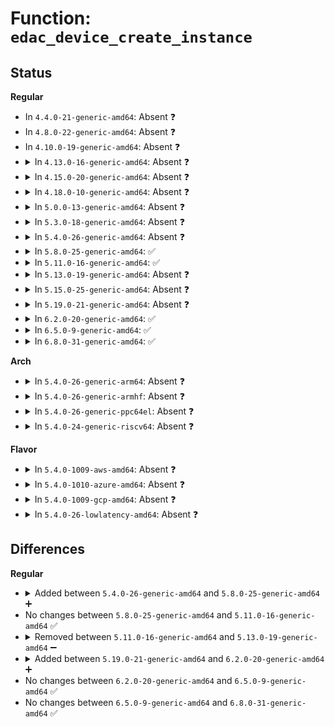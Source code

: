 # Function: <code>edac_device_create_instance</code>

## Status
<b>Regular</b>
<ul>
<li>
In <code>4.4.0-21-generic-amd64</code>: Absent ❓
</li>
<li>
In <code>4.8.0-22-generic-amd64</code>: Absent ❓
</li>
<li>
In <code>4.10.0-19-generic-amd64</code>: Absent ❓
</li>
<li>
<details>
<summary>In <code>4.13.0-16-generic-amd64</code>: Absent ❓</summary>

```json
{
  "name": "edac_device_create_instance",
  "collision_type": "Unique Static",
  "inline_type": "Full",
  "funcs": [
    {
      "addr": 18446744071586575526,
      "name": "edac_device_create_instance",
      "external": false,
      "loc": "drivers/edac/edac_device_sysfs.c:608",
      "file": "drivers/edac/edac_device_sysfs.c",
      "inline": "not declared, inlined",
      "caller_inline": [
        "drivers/edac/edac_device_sysfs.c:edac_device_create_sysfs"
      ],
      "caller_func": []
    }
  ],
  "symbols": []
}
```
</details>
</li>
<li>
<details>
<summary>In <code>4.15.0-20-generic-amd64</code>: Absent ❓</summary>

```json
{
  "name": "edac_device_create_instance",
  "collision_type": "Unique Static",
  "inline_type": "Full",
  "funcs": [
    {
      "addr": 18446744071587042614,
      "name": "edac_device_create_instance",
      "external": false,
      "loc": "drivers/edac/edac_device_sysfs.c:608",
      "file": "drivers/edac/edac_device_sysfs.c",
      "inline": "not declared, inlined",
      "caller_inline": [
        "drivers/edac/edac_device_sysfs.c:edac_device_create_sysfs"
      ],
      "caller_func": []
    }
  ],
  "symbols": []
}
```
</details>
</li>
<li>
<details>
<summary>In <code>4.18.0-10-generic-amd64</code>: Absent ❓</summary>

```json
{
  "name": "edac_device_create_instance",
  "collision_type": "Unique Static",
  "inline_type": "Full",
  "funcs": [
    {
      "addr": 18446744071587341027,
      "name": "edac_device_create_instance",
      "external": false,
      "loc": "drivers/edac/edac_device_sysfs.c:608",
      "file": "drivers/edac/edac_device_sysfs.c",
      "inline": "not declared, inlined",
      "caller_inline": [
        "drivers/edac/edac_device_sysfs.c:edac_device_create_sysfs"
      ],
      "caller_func": []
    }
  ],
  "symbols": []
}
```
</details>
</li>
<li>
<details>
<summary>In <code>5.0.0-13-generic-amd64</code>: Absent ❓</summary>

```json
{
  "name": "edac_device_create_instance",
  "collision_type": "Unique Static",
  "inline_type": "Full",
  "funcs": [
    {
      "addr": 18446744071587519203,
      "name": "edac_device_create_instance",
      "external": false,
      "loc": "drivers/edac/edac_device_sysfs.c:608",
      "file": "drivers/edac/edac_device_sysfs.c",
      "inline": "not declared, inlined",
      "caller_inline": [
        "drivers/edac/edac_device_sysfs.c:edac_device_create_sysfs"
      ],
      "caller_func": []
    }
  ],
  "symbols": []
}
```
</details>
</li>
<li>
<details>
<summary>In <code>5.3.0-18-generic-amd64</code>: Absent ❓</summary>

```json
{
  "name": "edac_device_create_instance",
  "collision_type": "Unique Static",
  "inline_type": "Full",
  "funcs": [
    {
      "addr": 18446744071587793052,
      "name": "edac_device_create_instance",
      "external": false,
      "loc": "drivers/edac/edac_device_sysfs.c:608",
      "file": "drivers/edac/edac_device_sysfs.c",
      "inline": "not declared, inlined",
      "caller_inline": [
        "drivers/edac/edac_device_sysfs.c:edac_device_create_sysfs"
      ],
      "caller_func": []
    }
  ],
  "symbols": []
}
```
</details>
</li>
<li>
<details>
<summary>In <code>5.4.0-26-generic-amd64</code>: Absent ❓</summary>

```json
{
  "name": "edac_device_create_instance",
  "collision_type": "Unique Static",
  "inline_type": "Full",
  "funcs": [
    {
      "addr": 18446744071587997772,
      "name": "edac_device_create_instance",
      "external": false,
      "loc": "drivers/edac/edac_device_sysfs.c:608",
      "file": "drivers/edac/edac_device_sysfs.c",
      "inline": "not declared, inlined",
      "caller_inline": [
        "drivers/edac/edac_device_sysfs.c:edac_device_create_sysfs"
      ],
      "caller_func": []
    }
  ],
  "symbols": []
}
```
</details>
</li>
<li>
<details>
<summary>In <code>5.8.0-25-generic-amd64</code>: ✅</summary>

```c
int edac_device_create_instance(struct edac_device_ctl_info * edac_dev, int idx)
```

```json
{
  "name": "edac_device_create_instance",
  "collision_type": "Unique Static",
  "inline_type": "No",
  "funcs": [
    {
      "addr": 18446744071588851296,
      "name": "edac_device_create_instance",
      "external": false,
      "loc": "drivers/edac/edac_device_sysfs.c:609",
      "file": "drivers/edac/edac_device_sysfs.c",
      "inline": "seen, unknown",
      "caller_inline": [],
      "caller_func": [
        "drivers/edac/edac_device_sysfs.c:edac_device_create_sysfs"
      ]
    }
  ],
  "symbols": [
    {
      "addr": 18446744071588851296,
      "name": "edac_device_create_instance",
      "section": ".text",
      "bind": "STB_LOCAL",
      "size": 385
    }
  ]
}
```
</details>
</li>
<li>
<details>
<summary>In <code>5.11.0-16-generic-amd64</code>: ✅</summary>

```c
int edac_device_create_instance(struct edac_device_ctl_info * edac_dev, int idx)
```

```json
{
  "name": "edac_device_create_instance",
  "collision_type": "Unique Static",
  "inline_type": "No",
  "funcs": [
    {
      "addr": 18446744071588866672,
      "name": "edac_device_create_instance",
      "external": false,
      "loc": "drivers/edac/edac_device_sysfs.c:609",
      "file": "drivers/edac/edac_device_sysfs.c",
      "inline": "seen, unknown",
      "caller_inline": [],
      "caller_func": [
        "drivers/edac/edac_device_sysfs.c:edac_device_create_sysfs"
      ]
    }
  ],
  "symbols": [
    {
      "addr": 18446744071588866672,
      "name": "edac_device_create_instance",
      "section": ".text",
      "bind": "STB_LOCAL",
      "size": 385
    }
  ]
}
```
</details>
</li>
<li>
<details>
<summary>In <code>5.13.0-19-generic-amd64</code>: Absent ❓</summary>

```json
{
  "name": "edac_device_create_instance",
  "collision_type": "Unique Static",
  "inline_type": "Full",
  "funcs": [
    {
      "addr": 18446744071588753452,
      "name": "edac_device_create_instance",
      "external": false,
      "loc": "drivers/edac/edac_device_sysfs.c:609",
      "file": "drivers/edac/edac_device_sysfs.c",
      "inline": "not declared, inlined",
      "caller_inline": [
        "drivers/edac/edac_device_sysfs.c:edac_device_create_instances"
      ],
      "caller_func": []
    }
  ],
  "symbols": []
}
```
</details>
</li>
<li>
<details>
<summary>In <code>5.15.0-25-generic-amd64</code>: Absent ❓</summary>

```json
{
  "name": "edac_device_create_instance",
  "collision_type": "Unique Static",
  "inline_type": "Full",
  "funcs": [
    {
      "addr": 18446744071589444908,
      "name": "edac_device_create_instance",
      "external": false,
      "loc": "drivers/edac/edac_device_sysfs.c:609",
      "file": "drivers/edac/edac_device_sysfs.c",
      "inline": "not declared, inlined",
      "caller_inline": [
        "drivers/edac/edac_device_sysfs.c:edac_device_create_instances"
      ],
      "caller_func": []
    }
  ],
  "symbols": []
}
```
</details>
</li>
<li>
<details>
<summary>In <code>5.19.0-21-generic-amd64</code>: Absent ❓</summary>

```json
{
  "name": "edac_device_create_instance",
  "collision_type": "Unique Static",
  "inline_type": "Full",
  "funcs": [
    {
      "addr": 18446744071590923580,
      "name": "edac_device_create_instance",
      "external": false,
      "loc": "drivers/edac/edac_device_sysfs.c:609",
      "file": "drivers/edac/edac_device_sysfs.c",
      "inline": "not declared, inlined",
      "caller_inline": [
        "drivers/edac/edac_device_sysfs.c:edac_device_create_instances"
      ],
      "caller_func": []
    }
  ],
  "symbols": []
}
```
</details>
</li>
<li>
<details>
<summary>In <code>6.2.0-20-generic-amd64</code>: ✅</summary>

```c
int edac_device_create_instance(struct edac_device_ctl_info * edac_dev, int idx)
```

```json
{
  "name": "edac_device_create_instance",
  "collision_type": "Unique Static",
  "inline_type": "No",
  "funcs": [
    {
      "addr": 18446744071592623312,
      "name": "edac_device_create_instance",
      "external": false,
      "loc": "drivers/edac/edac_device_sysfs.c:609",
      "file": "drivers/edac/edac_device_sysfs.c",
      "inline": "seen, unknown",
      "caller_inline": [],
      "caller_func": [
        "drivers/edac/edac_device_sysfs.c:edac_device_create_sysfs"
      ]
    }
  ],
  "symbols": [
    {
      "addr": 18446744071592623312,
      "name": "edac_device_create_instance",
      "section": ".text",
      "bind": "STB_LOCAL",
      "size": 648
    }
  ]
}
```
</details>
</li>
<li>
<details>
<summary>In <code>6.5.0-9-generic-amd64</code>: ✅</summary>

```c
int edac_device_create_instance(struct edac_device_ctl_info * edac_dev, int idx)
```

```json
{
  "name": "edac_device_create_instance",
  "collision_type": "Unique Static",
  "inline_type": "No",
  "funcs": [
    {
      "addr": 18446744071593053904,
      "name": "edac_device_create_instance",
      "external": false,
      "loc": "drivers/edac/edac_device_sysfs.c:611",
      "file": "drivers/edac/edac_device_sysfs.c",
      "inline": "seen, unknown",
      "caller_inline": [],
      "caller_func": [
        "drivers/edac/edac_device_sysfs.c:edac_device_create_sysfs"
      ]
    }
  ],
  "symbols": [
    {
      "addr": 18446744071593053904,
      "name": "edac_device_create_instance",
      "section": ".text",
      "bind": "STB_LOCAL",
      "size": 638
    }
  ]
}
```
</details>
</li>
<li>
<details>
<summary>In <code>6.8.0-31-generic-amd64</code>: ✅</summary>

```c
int edac_device_create_instance(struct edac_device_ctl_info * edac_dev, int idx)
```

```json
{
  "name": "edac_device_create_instance",
  "collision_type": "Unique Static",
  "inline_type": "No",
  "funcs": [
    {
      "addr": 18446744071593805696,
      "name": "edac_device_create_instance",
      "external": false,
      "loc": "drivers/edac/edac_device_sysfs.c:611",
      "file": "drivers/edac/edac_device_sysfs.c",
      "inline": "seen, unknown",
      "caller_inline": [],
      "caller_func": [
        "drivers/edac/edac_device_sysfs.c:edac_device_create_sysfs"
      ]
    }
  ],
  "symbols": [
    {
      "addr": 18446744071593805696,
      "name": "edac_device_create_instance",
      "section": ".text",
      "bind": "STB_LOCAL",
      "size": 638
    }
  ]
}
```
</details>
</li>
</ul>
<b>Arch</b>
<ul>
<li>
<details>
<summary>In <code>5.4.0-26-generic-arm64</code>: Absent ❓</summary>

```json
{
  "name": "edac_device_create_instance",
  "collision_type": "Unique Static",
  "inline_type": "Full",
  "funcs": [
    {
      "addr": 18446603336501243456,
      "name": "edac_device_create_instance",
      "external": false,
      "loc": "drivers/edac/edac_device_sysfs.c:608",
      "file": "drivers/edac/edac_device_sysfs.c",
      "inline": "not declared, inlined",
      "caller_inline": [
        "drivers/edac/edac_device_sysfs.c:edac_device_create_sysfs"
      ],
      "caller_func": []
    }
  ],
  "symbols": []
}
```
</details>
</li>
<li>
<details>
<summary>In <code>5.4.0-26-generic-armhf</code>: Absent ❓</summary>

```json
{
  "name": "edac_device_create_instance",
  "collision_type": "Unique Static",
  "inline_type": "Full",
  "funcs": [
    {
      "addr": 3233746360,
      "name": "edac_device_create_instance",
      "external": false,
      "loc": "drivers/edac/edac_device_sysfs.c:608",
      "file": "drivers/edac/edac_device_sysfs.c",
      "inline": "not declared, inlined",
      "caller_inline": [
        "drivers/edac/edac_device_sysfs.c:edac_device_create_sysfs"
      ],
      "caller_func": []
    }
  ],
  "symbols": []
}
```
</details>
</li>
<li>
<details>
<summary>In <code>5.4.0-26-generic-ppc64el</code>: Absent ❓</summary>

```json
{
  "name": "edac_device_create_instance",
  "collision_type": "Unique Static",
  "inline_type": "Full",
  "funcs": [
    {
      "addr": 13835058055294776784,
      "name": "edac_device_create_instance",
      "external": false,
      "loc": "drivers/edac/edac_device_sysfs.c:608",
      "file": "drivers/edac/edac_device_sysfs.c",
      "inline": "not declared, inlined",
      "caller_inline": [
        "drivers/edac/edac_device_sysfs.c:edac_device_create_sysfs"
      ],
      "caller_func": []
    }
  ],
  "symbols": []
}
```
</details>
</li>
<li>
<details>
<summary>In <code>5.4.0-24-generic-riscv64</code>: Absent ❓</summary>

```json
{
  "name": "edac_device_create_instance",
  "collision_type": "Unique Static",
  "inline_type": "Full",
  "funcs": [
    {
      "addr": 18446743936277936354,
      "name": "edac_device_create_instance",
      "external": false,
      "loc": "drivers/edac/edac_device_sysfs.c:608",
      "file": "drivers/edac/edac_device_sysfs.c",
      "inline": "not declared, inlined",
      "caller_inline": [
        "drivers/edac/edac_device_sysfs.c:edac_device_create_sysfs"
      ],
      "caller_func": []
    }
  ],
  "symbols": []
}
```
</details>
</li>
</ul>
<b>Flavor</b>
<ul>
<li>
<details>
<summary>In <code>5.4.0-1009-aws-amd64</code>: Absent ❓</summary>

```json
{
  "name": "edac_device_create_instance",
  "collision_type": "Unique Static",
  "inline_type": "Full",
  "funcs": [
    {
      "addr": 18446744071587628748,
      "name": "edac_device_create_instance",
      "external": false,
      "loc": "drivers/edac/edac_device_sysfs.c:608",
      "file": "drivers/edac/edac_device_sysfs.c",
      "inline": "not declared, inlined",
      "caller_inline": [
        "drivers/edac/edac_device_sysfs.c:edac_device_create_sysfs"
      ],
      "caller_func": []
    }
  ],
  "symbols": []
}
```
</details>
</li>
<li>
<details>
<summary>In <code>5.4.0-1010-azure-amd64</code>: Absent ❓</summary>

```json
{
  "name": "edac_device_create_instance",
  "collision_type": "Unique Static",
  "inline_type": "Full",
  "funcs": [
    {
      "addr": 18446744071587396764,
      "name": "edac_device_create_instance",
      "external": false,
      "loc": "drivers/edac/edac_device_sysfs.c:608",
      "file": "drivers/edac/edac_device_sysfs.c",
      "inline": "not declared, inlined",
      "caller_inline": [
        "drivers/edac/edac_device_sysfs.c:edac_device_create_sysfs"
      ],
      "caller_func": []
    }
  ],
  "symbols": []
}
```
</details>
</li>
<li>
<details>
<summary>In <code>5.4.0-1009-gcp-amd64</code>: Absent ❓</summary>

```json
{
  "name": "edac_device_create_instance",
  "collision_type": "Unique Static",
  "inline_type": "Full",
  "funcs": [
    {
      "addr": 18446744071587953916,
      "name": "edac_device_create_instance",
      "external": false,
      "loc": "drivers/edac/edac_device_sysfs.c:608",
      "file": "drivers/edac/edac_device_sysfs.c",
      "inline": "not declared, inlined",
      "caller_inline": [
        "drivers/edac/edac_device_sysfs.c:edac_device_create_sysfs"
      ],
      "caller_func": []
    }
  ],
  "symbols": []
}
```
</details>
</li>
<li>
<details>
<summary>In <code>5.4.0-26-lowlatency-amd64</code>: Absent ❓</summary>

```json
{
  "name": "edac_device_create_instance",
  "collision_type": "Unique Static",
  "inline_type": "Full",
  "funcs": [
    {
      "addr": 18446744071588069260,
      "name": "edac_device_create_instance",
      "external": false,
      "loc": "drivers/edac/edac_device_sysfs.c:608",
      "file": "drivers/edac/edac_device_sysfs.c",
      "inline": "not declared, inlined",
      "caller_inline": [
        "drivers/edac/edac_device_sysfs.c:edac_device_create_sysfs"
      ],
      "caller_func": []
    }
  ],
  "symbols": []
}
```
</details>
</li>
</ul>

## Differences
<b>Regular</b>
<ul>
<li>
<details>
<summary>Added between <code>5.4.0-26-generic-amd64</code> and <code>5.8.0-25-generic-amd64</code> ➕</summary>

```c
int edac_device_create_instance(struct edac_device_ctl_info * edac_dev, int idx)
```
</details>
</li>
<li>
No changes between <code>5.8.0-25-generic-amd64</code> and <code>5.11.0-16-generic-amd64</code> ✅
</li>
<li>
<details>
<summary>Removed between <code>5.11.0-16-generic-amd64</code> and <code>5.13.0-19-generic-amd64</code> ➖</summary>

```c
int edac_device_create_instance(struct edac_device_ctl_info * edac_dev, int idx)
```
</details>
</li>
<li>
<details>
<summary>Added between <code>5.19.0-21-generic-amd64</code> and <code>6.2.0-20-generic-amd64</code> ➕</summary>

```c
int edac_device_create_instance(struct edac_device_ctl_info * edac_dev, int idx)
```
</details>
</li>
<li>
No changes between <code>6.2.0-20-generic-amd64</code> and <code>6.5.0-9-generic-amd64</code> ✅
</li>
<li>
No changes between <code>6.5.0-9-generic-amd64</code> and <code>6.8.0-31-generic-amd64</code> ✅
</li>
</ul>
